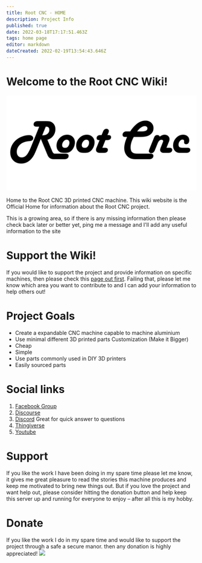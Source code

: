 ```yaml
---
title: Root CNC - HOME
description: Project Info
published: true
date: 2022-03-18T17:17:51.463Z
tags: home page
editor: markdown
dateCreated: 2022-02-19T13:54:43.646Z
---
```


# Welcome to the Root CNC Wiki! 

<img src="https://raw.githubusercontent.com/RootCNC/Wiki/main/Root-CNC/RootCNC.svg" width="600">

Home to the Root CNC 3D printed CNC machine. This wiki website is the Official Home for information about the Root CNC project.

This is a growing area, so if there is any missing information then please check back later or better yet, ping me a message and I'll add any useful information to the site

# Support the Wiki!
If you would like to support the project and provide information on specific machines, then please check this [page out first](https://wiki.rootcnc.com/en/Root-CNC/Contribute). Failing that, please let me know which area you want to contribute to and I can add your information to help others out!

# Project Goals

 - Create a expandable CNC machine capable to machine aluminium
 - Use minimal different 3D printed parts Customization (Make it Bigger)
 - Cheap
 - Simple
 - Use parts commonly used in DIY 3D printers 
 - Easily sourced parts

# Social links
 1. [Facebook Group](https://www.facebook.com/groups/rootcnc/) 
 2. [Discourse](https://rootcnc.discourse.group/) 
 3. [Discord](https://discord.gg/93Ue5SwthW) Great for quick answer to questions
 4. [Thingiverse](https://www.thingiverse.com/sailorpete/designs) 
 5. [Youtube](https://www.youtube.com/c/sailorpete12/)
 
# Support
If you like the work I have been doing in my spare time please let me know, it gives me great pleasure to read the stories this machine produces and keep me motivated to bring new things out. But if you love the project and want help out, please consider hitting the donation button and help keep this server up and running for everyone to enjoy – after all this is my hobby.

# Donate
If you like the work I do in my spare time and would like to support the project through a safe a secure manor. then any donation is highly appreciated! 
<a href="https://www.paypal.com/donate/?token=hqiWTZzRjPoSD6y29qApQHIQAmasqyxwpxpxW_jy6lSwWd6zQCEe-nb9gYXRM1LhIBpC6ZaSmNADjOjm&locale.x=EN_US"><img src="https://www.paypalobjects.com/webstatic/en_US/btn/btn_donate_pp_142x27.png" width="150"></a>
